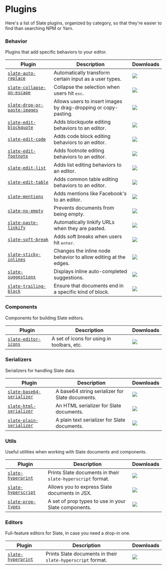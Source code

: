
# Plugins

Here's a list of Slate plugins, organized by category, so that they're easier to find than searching NPM or Yarn.


### Behavior

Plugins that add specific behaviors to your editor.

|**Plugin**|**Description**|**Downloads**|
|---|---|---|
|[`slate-auto-replace`](https://yarnpkg.com/en/package/slate-auto-replace)|Automatically transform certain input as a user types.|![](https://img.shields.io/npm/dm/slate-auto-replace.svg?maxAge=3600&label=⬇)|
|[`slate-collapse-on-escape`](https://yarnpkg.com/en/package/slate-collapse-on-escape)|Collapse the selection when users hit <kbd>esc</kbd>.|![](https://img.shields.io/npm/dm/slate-collapse-on-escape.svg?maxAge=3600&label=⬇)|
|[`slate-drop-or-paste-images`](https://yarnpkg.com/en/package/slate-drop-or-paste-images)|Allows users to insert images by drag-dropping or copy-pasting.|![](https://img.shields.io/npm/dm/slate-drop-or-paste-images.svg?maxAge=3600&label=⬇)|
|[`slate-edit-blockquote`](https://yarnpkg.com/en/package/slate-edit-blockquote)|Adds blockquote editing behaviors to an editor.|![](https://img.shields.io/npm/dm/slate-edit-blockquote.svg?maxAge=3600&label=⬇)|
|[`slate-edit-code`](https://yarnpkg.com/en/package/slate-edit-code)|Adds code block editing behaviors to an editor.|![](https://img.shields.io/npm/dm/slate-edit-code.svg?maxAge=3600&label=⬇)|
|[`slate-edit-footnote`](https://yarnpkg.com/en/package/slate-edit-footnote)|Adds footnote editing behaviors to an editor.|![](https://img.shields.io/npm/dm/slate-edit-footnote.svg?maxAge=3600&label=⬇)|
|[`slate-edit-list`](https://yarnpkg.com/en/package/slate-edit-list)|Adds list editing behaviors to an editor.|![](https://img.shields.io/npm/dm/slate-edit-list.svg?maxAge=3600&label=⬇)|
|[`slate-edit-table`](https://yarnpkg.com/en/package/slate-edit-table)|Adds common table editing behaviors to an editor.|![](https://img.shields.io/npm/dm/slate-edit-table.svg?maxAge=3600&label=⬇)|
|[`slate-mentions`](https://yarnpkg.com/en/package/slate-mentions)|Adds mentions like Facebook's to an editor.|![](https://img.shields.io/npm/dm/slate-mentions.svg?maxAge=3600&label=⬇)|
|[`slate-no-empty`](https://yarnpkg.com/en/package/slate-no-empty)|Prevents documents from being empty.|![](https://img.shields.io/npm/dm/slate-no-empty.svg?maxAge=3600&label=⬇)|
|[`slate-paste-linkify`](https://yarnpkg.com/en/package/slate-paste-linkify)|Automatically linkify URLs when they are pasted.|![](https://img.shields.io/npm/dm/slate-paste-linkify.svg?maxAge=3600&label=⬇)|
|[`slate-soft-break`](https://yarnpkg.com/en/package/slate-soft-break)|Adds soft breaks when users hit <kbd>enter</kbd>.|![](https://img.shields.io/npm/dm/slate-soft-break.svg?maxAge=3600&label=⬇)|
|[`slate-sticky-inlines`](https://yarnpkg.com/en/package/slate-sticky-inlines)|Changes the inline node behavior to allow editing at the edges.|![](https://img.shields.io/npm/dm/slate-sticky-inlines.svg?maxAge=3600&label=⬇)|
|[`slate-suggestions`](https://yarnpkg.com/en/package/slate-suggestions)|Displays inline auto-completed suggestions.|![](https://img.shields.io/npm/dm/slate-suggestions.svg?maxAge=3600&label=⬇)|
|[`slate-trailing-block`](https://yarnpkg.com/en/package/slate-trailing-block)|Ensure that documents end in a specific kind of block.|![](https://img.shields.io/npm/dm/slate-trailing-block.svg?maxAge=3600&label=⬇)|


### Components

Components for building Slate editors.

|**Plugin**|**Description**|**Downloads**|
|---|---|---|
|[`slate-editor-icons`](https://yarnpkg.com/en/package/slate-editor-icons)|A set of icons for using in toolbars, etc.|![](https://img.shields.io/npm/dm/slate-editor-icons.svg?maxAge=3600&label=⬇)|


### Serializers

Serializers for handling Slate data.

|**Plugin**|**Description**|**Downloads**|
|---|---|---|
|[`slate-base64-serializer`](https://yarnpkg.com/en/package/slate-base64-serializer)|A base64 string serializer for Slate documents.|![](https://img.shields.io/npm/dm/slate-base64-serializer.svg?maxAge=3600&label=⬇)|
|[`slate-html-serializer`](https://yarnpkg.com/en/package/slate-html-serializer)|An HTML serializer for Slate documents.|![](https://img.shields.io/npm/dm/slate-html-serializer.svg?maxAge=3600&label=⬇)|
|[`slate-plain-serializer`](https://yarnpkg.com/en/package/slate-plain-serializer)|A plain text serializer for Slate documents.|![](https://img.shields.io/npm/dm/slate-plain-serializer.svg?maxAge=3600&label=⬇)|


### Utils

Useful utilities when working with Slate documents and components.

|**Plugin**|**Description**|**Downloads**|
|---|---|---|
|[`slate-hyperprint`](https://yarnpkg.com/en/package/slate-hyperprint)|Prints Slate documents in their `slate-hyperscript` format.|![](https://img.shields.io/npm/dm/slate-hyperprint.svg?maxAge=3600&label=⬇)|
|[`slate-hyperscript`](https://yarnpkg.com/en/package/slate-hyperscript)|Allows you to express Slate documents in JSX.|![](https://img.shields.io/npm/dm/slate-hyperscript.svg?maxAge=3600&label=⬇)|
|[`slate-prop-types`](https://yarnpkg.com/en/package/slate-prop-types)|A set of prop types to use in your Slate components.|![](https://img.shields.io/npm/dm/slate-prop-types.svg?maxAge=3600&label=⬇)|


### Editors

Full-feature editors for Slate, in case you need a drop-in one.

|**Plugin**|**Description**|**Downloads**|
|---|---|---|
|[`slate-hyperprint`](https://yarnpkg.com/en/package/slate-hyperprint)|Prints Slate documents in their `slate-hyperscript` format.|![](https://img.shields.io/npm/dm/slate-hyperprint.svg?maxAge=3600&label=⬇)|
